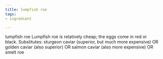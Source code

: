 ```yaml
---
title: lumpfish roe
tags:
- ingredient

---
```

lumpfish roe Lumpfish roe is relatively cheap; the eggs come in red or black. Substitutes: sturgeon caviar (superior, but much more expensive) OR golden caviar (also superior) OR salmon caviar (also more expensive) OR smelt roe
